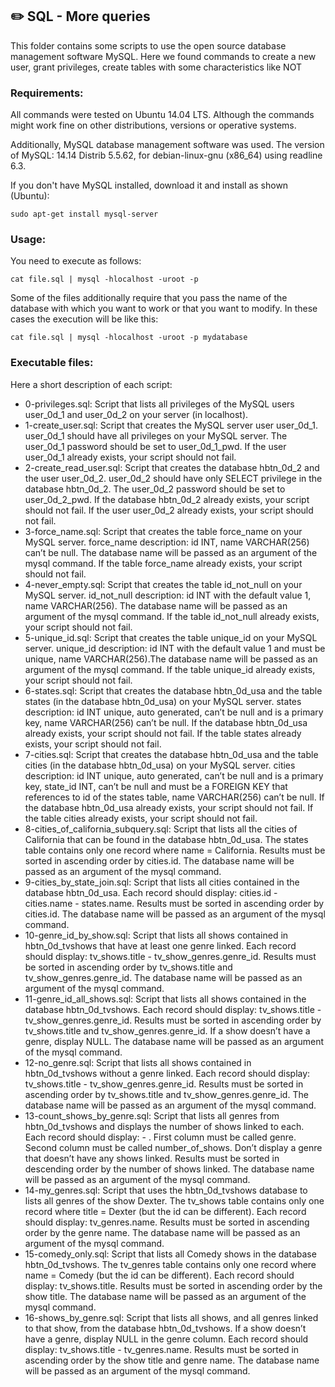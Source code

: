 ## :pencil2:  SQL - More queries

This folder contains some scripts to use the open source database management software MySQL. Here we found commands to create a new user, grant privileges, create tables with some characteristics like NOT

### Requirements:
All commands were tested on Ubuntu 14.04 LTS. Although the commands might work fine on other distributions, versions or operative systems.

Additionally, MySQL database management software was used. The version of MySQL: 14.14 Distrib 5.5.62, for debian-linux-gnu (x86_64) using readline 6.3.

If you don't have MySQL installed, download it and install as shown (Ubuntu):

    sudo apt-get install mysql-server

### Usage:
You need to execute as follows:

    cat file.sql | mysql -hlocalhost -uroot -p

Some of the files additionally require that you pass the name of the database with which you want to work or that you want to modify. In these cases the execution will be like this:

    cat file.sql | mysql -hlocalhost -uroot -p mydatabase

### Executable files:

Here a short description of each script:

+ 0-privileges.sql: Script that lists all privileges of the MySQL users user_0d_1 and user_0d_2 on your server (in localhost).
+ 1-create_user.sql: Script that creates the MySQL server user user_0d_1. user_0d_1 should have all privileges on your MySQL server. The user_0d_1 password should be set to user_0d_1_pwd. If the user user_0d_1 already exists, your script should not fail.
+ 2-create_read_user.sql: Script that creates the database hbtn_0d_2 and the user user_0d_2. user_0d_2 should have only SELECT privilege in the database hbtn_0d_2. The user_0d_2 password should be set to user_0d_2_pwd. If the database hbtn_0d_2 already exists, your script should not fail. If the user user_0d_2 already exists, your script should not fail.
+ 3-force_name.sql: Script that creates the table force_name on your MySQL server. force_name description: id INT, name VARCHAR(256) can’t be null. The database name will be passed as an argument of the mysql command. If the table force_name already exists, your script should not fail.
+ 4-never_empty.sql: Script that creates the table id_not_null on your MySQL server. id_not_null description: id INT with the default value 1, name VARCHAR(256). The database name will be passed as an argument of the mysql command. If the table id_not_null already exists, your script should not fail.
+ 5-unique_id.sql: Script that creates the table unique_id on your MySQL server. unique_id description: id INT with the default value 1 and must be unique, name VARCHAR(256).The database name will be passed as an argument of the mysql command. If the table unique_id already exists, your script should not fail.
+ 6-states.sql: Script that creates the database hbtn_0d_usa and the table states (in the database hbtn_0d_usa) on your MySQL server. states description: id INT unique, auto generated, can’t be null and is a primary key, name VARCHAR(256) can’t be null. If the database hbtn_0d_usa already exists, your script should not fail. If the table states already exists, your script should not fail.
+ 7-cities.sql: Script that creates the database hbtn_0d_usa and the table cities (in the database hbtn_0d_usa) on your MySQL server. cities description: id INT unique, auto generated, can’t be null and is a primary key, state_id INT, can’t be null and must be a FOREIGN KEY that references to id of the states table, name VARCHAR(256) can’t be null. If the database hbtn_0d_usa already exists, your script should not fail. If the table cities already exists, your script should not fail.
+ 8-cities_of_california_subquery.sql: Script that lists all the cities of California that can be found in the database hbtn_0d_usa. The states table contains only one record where name = California. Results must be sorted in ascending order by cities.id. The database name will be passed as an argument of the mysql command.
+ 9-cities_by_state_join.sql: Script that lists all cities contained in the database hbtn_0d_usa. Each record should display: cities.id - cities.name - states.name. Results must be sorted in ascending order by cities.id. The database name will be passed as an argument of the mysql command.
+ 10-genre_id_by_show.sql: Script that lists all shows contained in hbtn_0d_tvshows that have at least one genre linked. Each record should display: tv_shows.title - tv_show_genres.genre_id. Results must be sorted in ascending order by tv_shows.title and tv_show_genres.genre_id. The database name will be passed as an argument of the mysql command.
+ 11-genre_id_all_shows.sql: Script that lists all shows contained in the database hbtn_0d_tvshows. Each record should display: tv_shows.title - tv_show_genres.genre_id. Results must be sorted in ascending order by tv_shows.title and tv_show_genres.genre_id. If a show doesn’t have a genre, display NULL. The database name will be passed as an argument of the mysql command.
+ 12-no_genre.sql: Script that lists all shows contained in hbtn_0d_tvshows without a genre linked. Each record should display: tv_shows.title - tv_show_genres.genre_id. Results must be sorted in ascending order by tv_shows.title and tv_show_genres.genre_id. The database name will be passed as an argument of the mysql command.
+ 13-count_shows_by_genre.sql: Script that lists all genres from hbtn_0d_tvshows and displays the number of shows linked to each. Each record should display: <TV Show genre> - <Number of shows linked to this genre>. First column must be called genre. Second column must be called number_of_shows. Don’t display a genre that doesn’t have any shows linked. Results must be sorted in descending order by the number of shows linked. The database name will be passed as an argument of the mysql command.
+ 14-my_genres.sql: Script that uses the hbtn_0d_tvshows database to lists all genres of the show Dexter. The tv_shows table contains only one record where title = Dexter (but the id can be different). Each record should display: tv_genres.name. Results must be sorted in ascending order by the genre name. The database name will be passed as an argument of the mysql command.
+ 15-comedy_only.sql: Script that lists all Comedy shows in the database hbtn_0d_tvshows. The tv_genres table contains only one record where name = Comedy (but the id can be different). Each record should display: tv_shows.title. Results must be sorted in ascending order by the show title. The database name will be passed as an argument of the mysql command.
+ 16-shows_by_genre.sql: Script that lists all shows, and all genres linked to that show, from the database hbtn_0d_tvshows. If a show doesn’t have a genre, display NULL in the genre column. Each record should display: tv_shows.title - tv_genres.name. Results must be sorted in ascending order by the show title and genre name. The database name will be passed as an argument of the mysql command.
<!--stackedit_data:
eyJoaXN0b3J5IjpbOTc5NjEwNDEwXX0=
-->